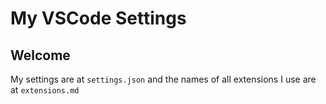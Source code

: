 # My VSCode Settings

## Welcome

My settings are at `settings.json` and the names of all extensions I use are at `extensions.md`

